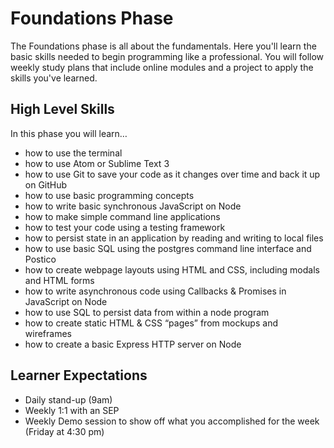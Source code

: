 # Foundations Phase

The Foundations phase is all about the fundamentals. Here you'll learn the basic skills needed to begin programming like a professional. You will follow weekly study plans that include online modules and a project to apply the skills you've learned.

## High Level Skills

In this phase you will learn…

- how to use the terminal
- how to use Atom or Sublime Text 3
- how to use Git to save your code as it changes over time and back it up on GitHub
- how to use basic programming concepts
- how to write basic synchronous JavaScript on Node
- how to make simple command line applications
- how to test your code using a testing framework
- how to persist state in an application by reading and writing to local files
- how to use basic SQL using the postgres command line interface and Postico
- how to create webpage layouts using HTML and CSS, including modals and HTML forms
- how to write asynchronous code using Callbacks & Promises in JavaScript on Node
- how to use SQL to persist data from within a node program
- how to create static HTML & CSS “pages” from mockups and wireframes
- how to create a basic Express HTTP server on Node


## Learner Expectations

- Daily stand-up (9am)
- Weekly 1:1 with an SEP
- Weekly Demo session to show off what you accomplished for the week (Friday at 4:30 pm)
